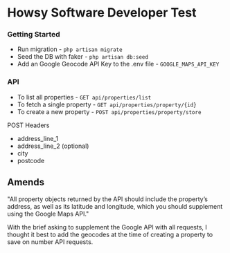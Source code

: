 # Howsy Software Developer Test

### Getting Started

- Run migration - ```php artisan migrate``` 
- Seed the DB with faker - ```php artisan db:seed```
- Add an Google Geocode API Key to the .env file - ```GOOGLE_MAPS_API_KEY```

### API

- To list all properties - ```GET api/properties/list```
- To fetch a single property - ```GET api/properties/property/{id}```
- To create a new property - ```POST api/properties/property/store```

POST Headers

- address_line_1
- address_line_2 (optional)
- city
- postcode

## Amends

"All property objects returned by the API should include the property’s address, as well as its latitude and longitude, which you should supplement using the Google Maps API."

With the brief asking to supplement the Google API with all requests, I thought it best to add the geocodes at the time of creating a property to save on number API requests.